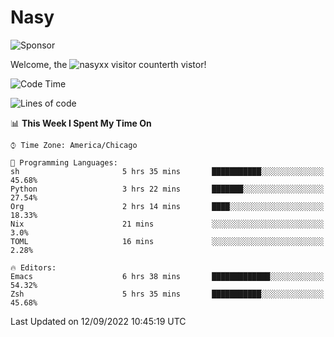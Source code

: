 # Nasy

<!--
<p align="center">
<img height="200" src="https://github-readme-stats.vercel.app/api?username=nasyxx&count_private=true&show_icons=true&theme=dracula&include_all_commits=true"/>
<img height="200" src="https://github-readme-stats.vercel.app/api/top-langs/?username=nasyxx&theme=dracula&hide=html,jupyter+notebook&count_private=true&show_icons=true"/>
</p>

  
----------------
-->

![Sponsor](https://img.shields.io/static/v1.svg?label=Sponsor&message=%E2%9D%A4&logo=GitHub&style=flat&color=pink)
 
Welcome, the ![nasyxx visitor counter](https://count.getloli.com/get/@nasyxx?theme=rule34)th vistor!
 
<!--START_SECTION:waka-->
![Code Time](http://img.shields.io/badge/Code%20Time-2%2C625%20hrs%2044%20mins-blue)

![Lines of code](https://img.shields.io/badge/From%20Hello%20World%20I%27ve%20Written-5%20Million%20lines%20of%20code-blue)

📊 **This Week I Spent My Time On** 

```text
⌚︎ Time Zone: America/Chicago

💬 Programming Languages: 
sh                       5 hrs 35 mins       ███████████░░░░░░░░░░░░░░   45.68% 
Python                   3 hrs 22 mins       ███████░░░░░░░░░░░░░░░░░░   27.54% 
Org                      2 hrs 14 mins       ████░░░░░░░░░░░░░░░░░░░░░   18.33% 
Nix                      21 mins             ░░░░░░░░░░░░░░░░░░░░░░░░░   3.0% 
TOML                     16 mins             ░░░░░░░░░░░░░░░░░░░░░░░░░   2.28%

🔥 Editors: 
Emacs                    6 hrs 38 mins       █████████████░░░░░░░░░░░░   54.32% 
Zsh                      5 hrs 35 mins       ███████████░░░░░░░░░░░░░░   45.68%

```


 Last Updated on 12/09/2022 10:45:19 UTC
<!--END_SECTION:waka-->

<!-- ![visitors](https://visitor-badge.laobi.icu/badge?page_id=nasyxx.nasyxx) -->
